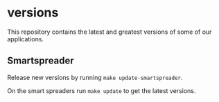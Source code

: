 # versions

This repository contains the latest and greatest versions of some of our applications.

## Smartspreader

Release new versions by running `make update-smartspreader`.

On the smart spreaders run `make update` to get the latest versions.